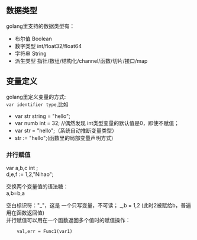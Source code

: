 ## 数据类型
golang里支持的数据类型有：
- 布尔值 Boolean
- 数字类型 int/float32/float64
- 字符串 String
- 派生类型 指针/数组/结构化/channel/函数/切片/接口/map

## 变量定义
golang里定义变量的方式:  
`var identifier type`,比如 
- var str string  = "hello";
- var numb int = 32; //偶然发现 int类型变量的默认值是0，即使不赋值；
- var str = "hello";（系统自动推断变量类型）
- str := "hello";(函数里的局部变量声明方式)

### 并行赋值
var a,b,c int ;  
d,e,f := 1,2,"Nihao";

交换两个变量值的语法糖：  
a,b=b,a  

空白标识符："_"，这是 一个只写变量，不可读；
_,b = 1,2  (此时2被赋给b，普遍用在函数返回值)  
并行赋值可以用在一个函数返回多个值时的赋值操作：
```
    val,err = Func1(var1)
```








